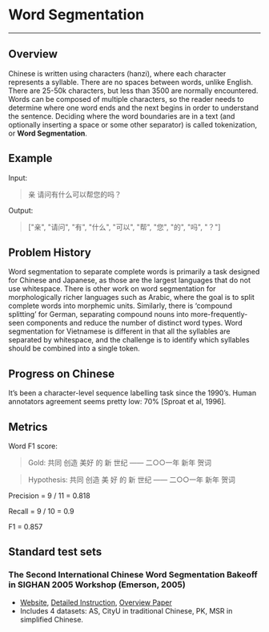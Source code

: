 # Word Segmentation

---

## Overview

Chinese is written using characters (hanzi), where each character represents a syllable. There are no spaces between words, unlike English. There are 25-50k characters, but less than 3500 are normally encountered. Words can be composed of multiple characters, so the reader needs to determine where one word ends and the next begins in order to understand the sentence. Deciding where the word boundaries are in a text (and optionally inserting a space or some other separator) is called tokenization, or **Word Segmentation**. 

## Example

Input:

> 亲 请问有什么可以帮您的吗？

Output:

> ["亲", "请问", "有", "什么", "可以", "帮", "您", "的", "吗", "？"]

## Problem History

Word segmentation to separate complete words is primarily a task designed for Chinese and Japanese, as those are the largest languages that do not use whitespace. There is other work on word segmentation for morphologically richer languages such as Arabic, where the goal is to split complete words into morphemic units. Similarly, there is ‘compound splitting’ for German, separating compound nouns into more-frequently-seen components  and reduce the number of distinct word types. Word segmentation for Vietnamese is different in that all the syllables are separated by whitespace, and the challenge is to identify which syllables should be combined into a single token.

## Progress on Chinese

It’s been a character-level sequence labelling task since the 1990’s. Human annotators agreement seems pretty low: 70%  [Sproat et al, 1996].

## Metrics

Word F1 score:

> Gold: 共同  创造  美好  的  新  世纪  ——  二○○一年  新年  贺词

> Hypothesis: 共同  创造  美  好  的  新  世纪  ——  二○○一年  新年  贺词

Precision = 9 / 11 = 0.818

Recall = 9 / 10 = 0.9

F1 = 0.857

## Standard test sets

### The Second International Chinese Word Segmentation Bakeoff in SIGHAN 2005 Workshop (Emerson, 2005)

* [Website](http://sighan.cs.uchicago.edu/bakeoff2005/), [Detailed Instruction](http://sighan.cs.uchicago.edu/bakeoff2005/data/instructions.php.htm), [Overview Paper](http://aclweb.org/anthology/I05-3017)
* Includes 4 datasets: AS, CityU in traditional Chinese, PK, MSR in simplified Chinese.

